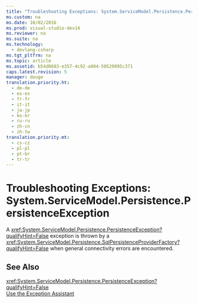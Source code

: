 ```yaml
---
title: "Troubleshooting Exceptions: System.ServiceModel.Persistence.PersistenceException"
ms.custom: na
ms.date: 10/02/2016
ms.prod: visual-studio-dev14
ms.reviewer: na
ms.suite: na
ms.technology: 
  - devlang-csharp
ms.tgt_pltfrm: na
ms.topic: article
ms.assetid: b54d0603-e357-4c92-a904-50529895c371
caps.latest.revision: 5
manager: douge
translation.priority.ht: 
  - de-de
  - es-es
  - fr-fr
  - it-it
  - ja-jp
  - ko-kr
  - ru-ru
  - zh-cn
  - zh-tw
translation.priority.mt: 
  - cs-cz
  - pl-pl
  - pt-br
  - tr-tr
---
```

# Troubleshooting Exceptions: System.ServiceModel.Persistence.PersistenceException
A <xref:System.ServiceModel.Persistence.PersistenceException?qualifyHint=False> exception is thrown by a <xref:System.ServiceModel.Persistence.SqlPersistenceProviderFactory?qualifyHint=False> when general connectivity errors are encountered.  
  
## See Also  
 <xref:System.ServiceModel.Persistence.PersistenceException?qualifyHint=False>   
 [Use the Exception Assistant](../Topic/How%20to:%20Use%20the%20Exception%20Assistant.md)